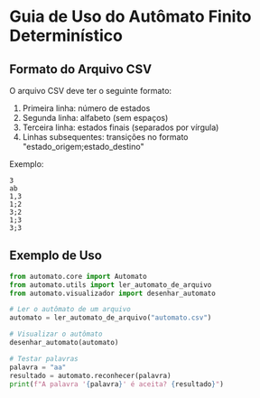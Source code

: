 # Guia de Uso do Autômato Finito Determinístico

## Formato do Arquivo CSV
O arquivo CSV deve ter o seguinte formato:

1. Primeira linha: número de estados
2. Segunda linha: alfabeto (sem espaços)
3. Terceira linha: estados finais (separados por vírgula)
4. Linhas subsequentes: transições no formato "estado_origem;estado_destino"

Exemplo:
```
3
ab
1,3
1;2
3;2
1;3
3;3
```

## Exemplo de Uso
```python
from automato.core import Automato
from automato.utils import ler_automato_de_arquivo
from automato.visualizador import desenhar_automato

# Ler o autômato de um arquivo
automato = ler_automato_de_arquivo("automato.csv")

# Visualizar o autômato
desenhar_automato(automato)

# Testar palavras
palavra = "aa"
resultado = automato.reconhecer(palavra)
print(f"A palavra '{palavra}' é aceita? {resultado}")